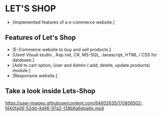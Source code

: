 
# LET'S SHOP

- [Implemented features of a e-commerce website.]
 

## Features of Let's Shop

 - [E-Commerce website to buy and sell products.]
 - [Used Visual studio , Asp.net, C#, MS-SQL, Javascript, HTML / CSS for database.]
 - [Add to cart option, User and Admin ( add, delete, update products) module.]
 - [Responsive website.]


## Take a look inside Lets-Shop 
https://user-images.githubusercontent.com/84802635/170856502-f440fa06-52dd-4d46-97a2-138b6a6eba6e.mp4

